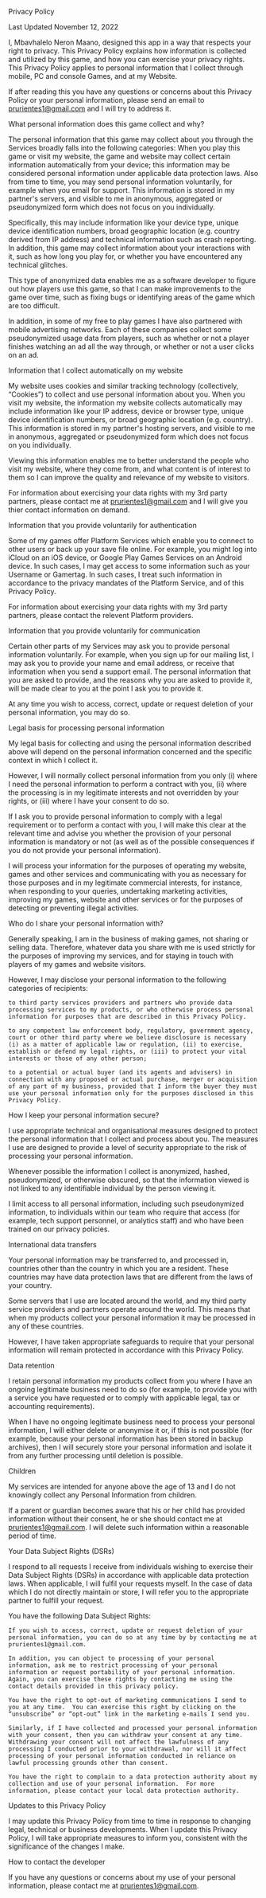 

Privacy Policy

Last Updated November 12, 2022

I, Mbavhalelo Neron Maano, designed this app in a way that respects your right to privacy.  This Privacy Policy explains how information is collected and utilized by this game, and how you can exercise your privacy rights.  This Privacy Policy applies to personal information that I collect through mobile, PC and console Games, and at my Website.

If after reading this you have any questions or concerns about this Privacy Policy or your personal information, please send an email to prurientes1@gmail.com and I will try to address it.

What personal information does this game collect and why?

The personal information that this game may collect about you through the Services broadly falls into the following categories:  When you play this game or visit my website, the game and website may collect certain information automatically from your device; this information may be considered personal information under applicable data protection laws.  Also from time to time, you may send personal information voluntarily, for example when you email for support. This information is stored in my partner's servers, and visible to me in anonymous, aggregated or pseudonymized form which does not focus on you individually.

Specifically, this may include information like your device type, unique device identification numbers, broad geographic location (e.g. country derived from IP address) and technical information such as crash reporting.  In addition, this game may collect information about your interactions with it, such as how long you play for, or whether you have encountered any technical glitches.

This type of anonymized data enables me as a software developer to figure out how players use this game, so that I can make improvements to the game over time, such as fixing bugs or identifying areas of the game which are too difficult.

In addition, in some of my free to play games I have also partnered with mobile advertising networks.  Each of these companies collect some pseudonymized usage data from players, such as whether or not a player finishes watching an ad all the way through, or whether or not a user clicks on an ad.

Information that I collect automatically on my website

My website uses cookies and similar tracking technology (collectively, “Cookies”) to collect and use personal information about you. When you visit my website, the information my website collects automatically may include information like your IP address, device or browser type, unique device identification numbers, or broad geographic location (e.g. country).  This information is stored in my partner's hosting servers, and visible to me in anonymous, aggregated or pseudonymized form which does not focus on you individually.

Viewing this information enables me to better understand the people who visit my website, where they come from, and what content is of interest to them so I can improve the quality and relevance of my website to visitors.

For information about exercising your data rights with my 3rd party partners, please contact me at prurientes1@gmail.com and I will give you thier contact information on demand.

Information that you provide voluntarily for authentication

Some of my games offer Platform Services which enable you to connect to other users or back up your save file online.  For example, you might log into iCloud on an iOS device, or Google Play Games Services on an Android device.  In such cases, I may get access to some information such as your Username or Gamertag. In such cases, I treat such information in accordance to the privacy mandates of the Platform Service, and of this Privacy Policy.

For information about exercising your data rights with my 3rd party partners, please contact the relevent Platform providers.

Information that you provide voluntarily for communication

Certain other parts of my Services may ask you to provide personal information voluntarily.  For example, when you sign up for our mailing list, I may ask you to provide your name and email address, or receive that information when you send a support email.  The personal information that you are asked to provide, and the reasons why you are asked to provide it, will be made clear to you at the point I ask you to provide it.

At any time you wish to access, correct, update or request deletion of your personal information, you may do so.

Legal basis for processing personal information

My legal basis for collecting and using the personal information described above will depend on the personal information concerned and the specific context in which I collect it.

However, I will normally collect personal information from you only (i) where I need the personal information to perform a contract with you, (ii) where the processing is in my legitimate interests and not overridden by your rights, or (iii) where I have your consent to do so.

If I ask you to provide personal information to comply with a legal requirement or to perform a contact with you, I will make this clear at the relevant time and advise you whether the provision of your personal information is mandatory or not (as well as of the possible consequences if you do not provide your personal information).

I will process your information for the purposes of operating my website, games and other services and communicating with you as necessary for those purposes and in my legitimate commercial interests, for instance, when responding to your queries, undertaking marketing activities, improving my games, website and other services or for the purposes of detecting or preventing illegal activities.

Who do I share your personal information with?

Generally speaking, I am in the business of making games, not sharing or selling data. Therefore, whatever data you share with me is used strictly for the purposes of improving my services, and for staying in touch with players of my games and website visitors.

However, I may disclose your personal information to the following categories of recipients:

    to third party services providers and partners who provide data processing services to my products, or who otherwise process personal information for purposes that are described in this Privacy Policy.

    to any competent law enforcement body, regulatory, government agency, court or other third party where we believe disclosure is necessary (i) as a matter of applicable law or regulation, (ii) to exercise, establish or defend my legal rights, or (iii) to protect your vital interests or those of any other person;

    to a potential or actual buyer (and its agents and advisers) in connection with any proposed or actual purchase, merger or acquisition of any part of my business, provided that I inform the buyer they must use your personal information only for the purposes disclosed in this Privacy Policy.

How I keep your personal information secure?

I use appropriate technical and organisational measures designed to protect the personal information that I collect and process about you.  The measures I use are designed to provide a level of security appropriate to the risk of processing your personal information.

Whenever possible the information I collect is anonymized, hashed, pseudonymized, or otherwise obscured, so that the information viewed is not linked to any identifiable individual by the person viewing it.

I limit access to all personal information, including such pseudonymized information, to individuals within our team who require that access (for example, tech support personnel, or analytics staff) and who have been trained on our privacy policies.

International data transfers

Your personal information may be transferred to, and processed in, countries other than the country in which you are a resident.  These countries may have data protection laws that are different from the laws of your country.

Some servers that I use are located around the world, and my third party service providers and partners operate around the world. This means that when my products collect your personal information it may be processed in any of these countries.

However, I have taken appropriate safeguards to require that your personal information will remain protected in accordance with this Privacy Policy.

Data retention

I retain personal information my products collect from you where I have an ongoing legitimate business need to do so (for example, to provide you with a service you have requested or to comply with applicable legal, tax or accounting requirements).

When I have no ongoing legitimate business need to process your personal information, I will either delete or anonymise it or, if this is not possible (for example, because your personal information has been stored in backup archives), then I will securely store your personal information and isolate it from any further processing until deletion is possible.

Children

My services are intended for anyone above the age of 13 and I do not knowingly collect any Personal Information from children.

If a parent or guardian becomes aware that his or her child has provided information without their consent, he or she should contact me at prurientes1@gmail.com. I will delete such information within a reasonable period of time.

Your Data Subject Rights (DSRs)

I respond to all requests I receive from individuals wishing to exercise their Data Subject Rights (DSRs) in accordance with applicable data protection laws.  When applicable, I will fulfil your requests myself. In the case of data which I do not directly maintain or store, I will refer you to the appropriate partner to fulfill your request.

You have the following Data Subject Rights:

    If you wish to access, correct, update or request deletion of your personal information, you can do so at any time by by contacting me at prurientes1@gmail.com.

    In addition, you can object to processing of your personal information, ask me to restrict processing of your personal information or request portability of your personal information. Again, you can exercise these rights by contacting me using the contact details provided in this privacy policy.

    You have the right to opt-out of marketing communications I send to you at any time.  You can exercise this right by clicking on the “unsubscribe” or “opt-out” link in the marketing e-mails I send you.

    Similarly, if I have collected and processed your personal information with your consent, then you can withdraw your consent at any time.  Withdrawing your consent will not affect the lawfulness of any processing I conducted prior to your withdrawal, nor will it affect processing of your personal information conducted in reliance on lawful processing grounds other than consent.

    You have the right to complain to a data protection authority about my collection and use of your personal information.  For more information, please contact your local data protection authority.

Updates to this Privacy Policy

I may update this Privacy Policy from time to time in response to changing legal, technical or business developments. When I update this Privacy Policy, I will take appropriate measures to inform you, consistent with the significance of the changes I make.

How to contact the developer

If you have any questions or concerns about my use of your personal information, please contact me at prurientes1@gmail.com.

